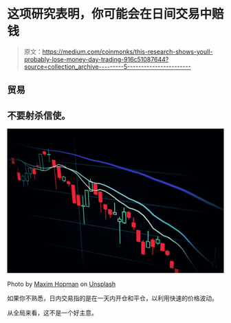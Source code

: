# 这项研究表明，你可能会在日间交易中赔钱

> 原文：<https://medium.com/coinmonks/this-research-shows-youll-probably-lose-money-day-trading-916c51087644?source=collection_archive---------5----------------------->

## 贸易

## 不要射杀信使。

![](img/5bccb060355e1467c9741b6667133cda.png)

Photo by [Maxim Hopman](https://unsplash.com/@nampoh?utm_source=medium&utm_medium=referral) on [Unsplash](https://unsplash.com?utm_source=medium&utm_medium=referral)

如果你不熟悉，日内交易指的是在一天内开仓和平仓，以利用快速的价格波动。

从全局来看，这不是一个好主意。